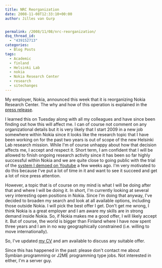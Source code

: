 ```yaml
---
title: NRC Reorganization
date: 2008-11-08T12:33:10+00:00
author: Jilles van Gurp


permalink: /2008/11/08/nrc-reorganization/
dsq_thread_id:
  - "439152713"
categories:
  - Blog Posts
tags:
  - Academic
  - finland
  - Helsinki Lab
  - nokia
  - Nokia Research Center
  - research
  - sitechanges
---
```

My employer, Nokia, announced this week that it is reorganizing Nokia Research Center. The why and how of this operation is explained in the [press release](http://research.nokia.com/news/Nokia+continues+its+change+and+renews+some+of+its+activities).

I learned this on Tuesday along with all my colleagues and have since been finding out how this will affect me. I can of course not comment on any organizational details but it is very likely that I start 2009 in a new job somewhere within Nokia since it looks like the research topic that I have been working on for the past two years is out of scope of the new Helsinki Lab research mission. While I'm of course unhappy about how that decision affects me, I accept and respect it. Short term, I am confident that I will be allowed to finish ongoing research activity since it has been so far highly successful within Nokia and we are quite close to going public with the trial of the [system I demoed on Youtube](https://www.jillesvangurp.com/2008/10/09/local-interaction-demo-on-youtube/) a few weeks ago. I'm very motivated to do this because I've put a lot of time in it and want to see it succeed and get a lot of nice press attention.

However, a topic that is of course on my mind is what I will be doing after that and where I will be doing it. In short, I'm currently looking at several very interesting open positions in Nokia. Since I'm doing that anyway, I've decided to broaden my search and look at all available options, including those outside Nokia. I will pick the best offer I get. Don't get me wrong, I think Nokia is a great employer and I am aware my skills are in strong demand inside Nokia. So, if Nokia makes me a good offer, I will likely accept it. But of course, the world is bigger than Finland where I have now spent three years and I am in no way geographically constrained (i.e. willing to move internationally).

So, I've updated [my CV](https://www.jillesvangurp.com/cv) and am available to discuss any suitable offer.

Since this has happened in the past: please don't contact me about Symbian programming or J2ME programming type jobs. Not interested in either, I'm a server guy.